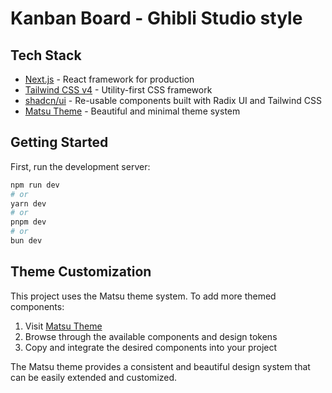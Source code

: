 # Kanban Board - Ghibli Studio style

## Tech Stack

- [Next.js](https://nextjs.org) - React framework for production
- [Tailwind CSS v4](https://tailwindcss.com) - Utility-first CSS framework
- [shadcn/ui](https://ui.shadcn.com) - Re-usable components built with Radix UI and Tailwind CSS
- [Matsu Theme](https://matsu-theme.vercel.app) - Beautiful and minimal theme system

## Getting Started

First, run the development server:

```bash
npm run dev
# or
yarn dev
# or
pnpm dev
# or
bun dev
```

## Theme Customization

This project uses the Matsu theme system. To add more themed components:
1. Visit [Matsu Theme](https://matsu-theme.vercel.app)
2. Browse through the available components and design tokens
3. Copy and integrate the desired components into your project

The Matsu theme provides a consistent and beautiful design system that can be easily extended and customized.

